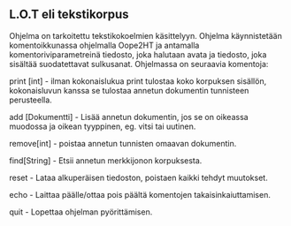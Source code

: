 ## L.O.T eli tekstikorpus
Ohjelma on tarkoitettu tekstikokoelmien käsittelyyn. Ohjelma käynnistetään 
komentoikkunassa ohjelmalla Oope2HT ja antamalla komentoriviparametreinä 
tiedosto, joka halutaan avata ja tiedosto, joka sisältää suodatettavat 
sulkusanat. Ohjelmassa on seuraavia komentoja:

print [int] - ilman kokonaislukua print tulostaa koko korpuksen sisällön,
kokonaisluvun kanssa se tulostaa annetun dokumentin tunnisteen perusteella.

add [Dokumentti] - Lisää annetun dokumentin, jos se on oikeassa muodossa ja
oikean tyyppinen, eg. vitsi tai uutinen.

remove[int] - poistaa annetun tunnisten omaavan dokumentin.

find[String] - Etsii annetun merkkijonon korpuksesta.

reset - Lataa alkuperäisen tiedoston, poistaen kaikki tehdyt muutokset.

echo - Laittaa päälle/ottaa pois päältä komentojen takaisinkaiuttamisen.

quit - Lopettaa ohjelman pyörittämisen.